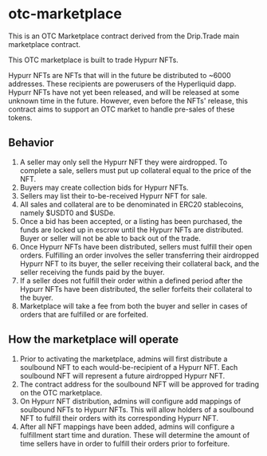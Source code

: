 # otc-marketplace

This is an OTC Marketplace contract derived from the Drip.Trade main marketplace contract.

This OTC marketplace is built to trade Hypurr NFTs.

Hypurr NFTs are NFTs that will in the future be distributed to ~6000 addresses. These recipients are powerusers of the Hyperliquid dapp. Hypurr NFTs have not yet been released, and will be released at some unknown time in the future. However, even before the NFTs' release, this contract aims to support an OTC market to handle pre-sales of these tokens.

## Behavior

1. A seller may only sell the Hypurr NFT they were airdropped. To complete a sale, sellers must put up collateral equal to the price of the NFT.
1. Buyers may create collection bids for Hypurr NFTs.
1. Sellers may list their to-be-received Hypurr NFT for sale.
1. All sales and collateral are to be denominated in ERC20 stablecoins, namely $USDT0 and $USDe.
1. Once a bid has been accepted, or a listing has been purchased, the funds are locked up in escrow until the Hypurr NFTs are distributed. Buyer or seller will not be able to back out of the trade.
1. Once Hypurr NFTs have been distributed, sellers must fulfill their open orders. Fulfilling an order involves the seller transferring their airdropped Hypurr NFT to its buyer, the seller receiving their collateral back, and the seller receiving the funds paid by the buyer.
1. If a seller does not fulfill their order within a defined period after the Hypurr NFTs have been distributed, the seller forfeits their collateral to the buyer.
1. Marketplace will take a fee from both the buyer and seller in cases of orders that are fulfilled or are forfeited.

## How the marketplace will operate

1. Prior to activating the marketplace, admins will first distribute a soulbound NFT to each would-be-recipient of a Hypurr NFT. Each soulbound NFT will represent a future airdropped Hypurr NFT.
1. The contract address for the soulbound NFT will be approved for trading on the OTC marketplace.
1. On Hypurr NFT distribution, admins will configure add mappings of soulbound NFTs to Hypurr NFTs. This will allow holders of a soulbound NFT to fulfill their orders with its corresponding Hypurr NFT.
1. After all NFT mappings have been added, admins will configure a fulfillment start time and duration. These will determine the amount of time sellers have in order to fulfill their orders prior to forfeiture.

